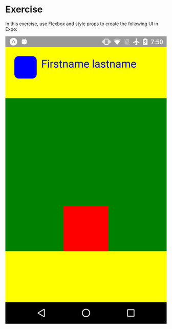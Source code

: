# Exercise

In this exercise, use Flexbox and style props to create the following UI in Expo:

![image](./exercise.png)